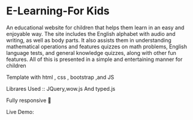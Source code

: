 # E-Learning-For Kids


An educational website for children that helps them learn in an easy and enjoyable way. 
The site includes the English alphabet with audio and writing, as well as body parts.
It also assists them in understanding mathematical operations and features quizzes on math problems, English language tests, and general knowledge quizzes, along with other fun features.
All of this is presented in a simple and entertaining manner for children

 Template with html , css , bootstrap ,and JS

 Librares Used :: JQuery,wow.js And typed.js

Fully responsive 📱

Live Demo:
